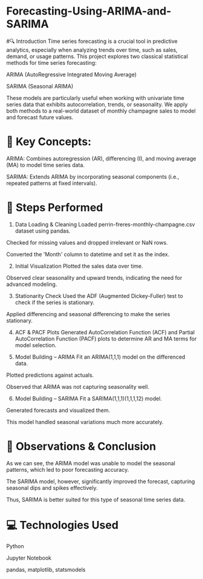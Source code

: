 # Forecasting-Using-ARIMA-and-SARIMA

#🔍 Introduction
Time series forecasting is a crucial tool in predictive analytics, especially when analyzing trends over time, such as sales, demand, or usage patterns. This project explores two classical statistical methods for time series forecasting:

ARIMA (AutoRegressive Integrated Moving Average)

SARIMA (Seasonal ARIMA)

These models are particularly useful when working with univariate time series data that exhibits autocorrelation, trends, or seasonality. We apply both methods to a real-world dataset of monthly champagne sales to model and forecast future values.

# 🧠 Key Concepts:
ARIMA: Combines autoregression (AR), differencing (I), and moving average (MA) to model time series data.

SARIMA: Extends ARIMA by incorporating seasonal components (i.e., repeated patterns at fixed intervals).

# 🧪 Steps Performed
1. Data Loading & Cleaning
Loaded perrin-freres-monthly-champagne.csv dataset using pandas.

Checked for missing values and dropped irrelevant or NaN rows.

Converted the 'Month' column to datetime and set it as the index.

2. Initial Visualization
Plotted the sales data over time.

Observed clear seasonality and upward trends, indicating the need for advanced modeling.

3. Stationarity Check
Used the ADF (Augmented Dickey-Fuller) test to check if the series is stationary.

Applied differencing and seasonal differencing to make the series stationary.

4. ACF & PACF Plots
Generated AutoCorrelation Function (ACF) and Partial AutoCorrelation Function (PACF) plots to determine AR and MA terms for model selection.

5. Model Building – ARIMA
Fit an ARIMA(1,1,1) model on the differenced data.

Plotted predictions against actuals.

Observed that ARIMA was not capturing seasonality well.

6. Model Building – SARIMA
Fit a SARIMA(1,1,1)(1,1,1,12) model.

Generated forecasts and visualized them.

This model handled seasonal variations much more accurately.

# 📌 Observations & Conclusion
As we can see, the ARIMA model was unable to model the seasonal patterns, which led to poor forecasting accuracy.

The SARIMA model, however, significantly improved the forecast, capturing seasonal dips and spikes effectively.

Thus, SARIMA is better suited for this type of seasonal time series data.

# 💻 Technologies Used
Python

Jupyter Notebook

pandas, matplotlib, statsmodels
